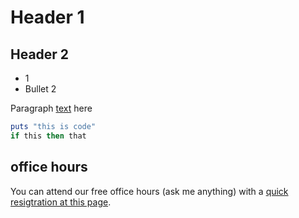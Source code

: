 # Header 1

## Header 2

* 1
* Bullet 2

Paragraph [text](http://prose.io) here

```ruby
puts "this is code"
if this then that
```

## office hours
You can attend our free office hours (ask me anything) with a [quick resigtration at this page](https://services.github.com/customized-training).
